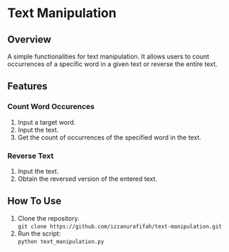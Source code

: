 # Text Manipulation

## Overview
A simple functionalities for text manipulation. It allows users to count occurrences of a specific word in a given text or reverse the entire text.

## Features
### Count Word Occurences
1. Input a target word.
2. Input the text.
3. Get the count of occurrences of the specified word in the text.

### Reverse Text
1. Input the text.
2. Obtain the reversed version of the entered text.

## How To Use
1. Clone the repository.
<br>`git clone https://github.com/izzanurafifah/text-manipulation.git`<br>
2. Run the script:
<br> `python text_manipulation.py`
